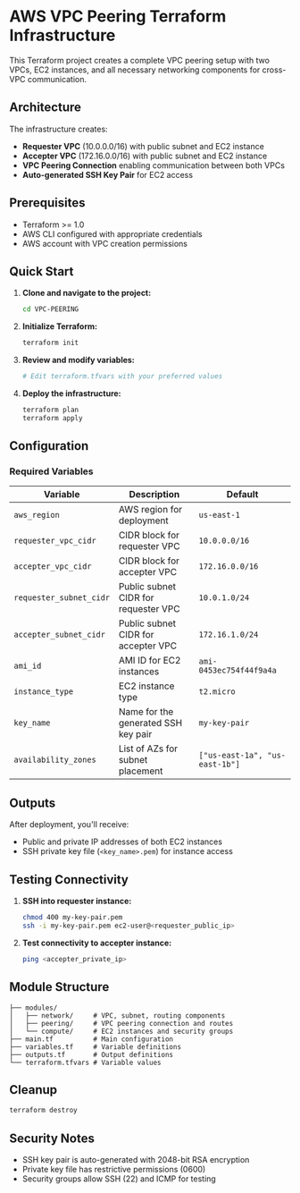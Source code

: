 # AWS VPC Peering Terraform Infrastructure

This Terraform project creates a complete VPC peering setup with two VPCs, EC2 instances, and all necessary networking components for cross-VPC communication.

## Architecture

The infrastructure creates:
- **Requester VPC** (10.0.0.0/16) with public subnet and EC2 instance
- **Accepter VPC** (172.16.0.0/16) with public subnet and EC2 instance  
- **VPC Peering Connection** enabling communication between both VPCs
- **Auto-generated SSH Key Pair** for EC2 access

## Prerequisites

- Terraform >= 1.0
- AWS CLI configured with appropriate credentials
- AWS account with VPC creation permissions

## Quick Start

1. **Clone and navigate to the project:**
   ```bash
   cd VPC-PEERING
   ```

2. **Initialize Terraform:**
   ```bash
   terraform init
   ```

3. **Review and modify variables:**
   ```bash
   # Edit terraform.tfvars with your preferred values
   ```

4. **Deploy the infrastructure:**
   ```bash
   terraform plan
   terraform apply
   ```

## Configuration

### Required Variables

| Variable | Description | Default |
|----------|-------------|----------|
| `aws_region` | AWS region for deployment | `us-east-1` |
| `requester_vpc_cidr` | CIDR block for requester VPC | `10.0.0.0/16` |
| `accepter_vpc_cidr` | CIDR block for accepter VPC | `172.16.0.0/16` |
| `requester_subnet_cidr` | Public subnet CIDR for requester VPC | `10.0.1.0/24` |
| `accepter_subnet_cidr` | Public subnet CIDR for accepter VPC | `172.16.1.0/24` |
| `ami_id` | AMI ID for EC2 instances | `ami-0453ec754f44f9a4a` |
| `instance_type` | EC2 instance type | `t2.micro` |
| `key_name` | Name for the generated SSH key pair | `my-key-pair` |
| `availability_zones` | List of AZs for subnet placement | `["us-east-1a", "us-east-1b"]` |

## Outputs

After deployment, you'll receive:
- Public and private IP addresses of both EC2 instances
- SSH private key file (`<key_name>.pem`) for instance access

## Testing Connectivity

1. **SSH into requester instance:**
   ```bash
   chmod 400 my-key-pair.pem
   ssh -i my-key-pair.pem ec2-user@<requester_public_ip>
   ```

2. **Test connectivity to accepter instance:**
   ```bash
   ping <accepter_private_ip>
   ```

## Module Structure

```
├── modules/
│   ├── network/     # VPC, subnet, routing components
│   ├── peering/     # VPC peering connection and routes
│   └── compute/     # EC2 instances and security groups
├── main.tf          # Main configuration
├── variables.tf     # Variable definitions
├── outputs.tf       # Output definitions
└── terraform.tfvars # Variable values
```

## Cleanup

```bash
terraform destroy
```

## Security Notes

- SSH key pair is auto-generated with 2048-bit RSA encryption
- Private key file has restrictive permissions (0600)
- Security groups allow SSH (22) and ICMP for testing
 

